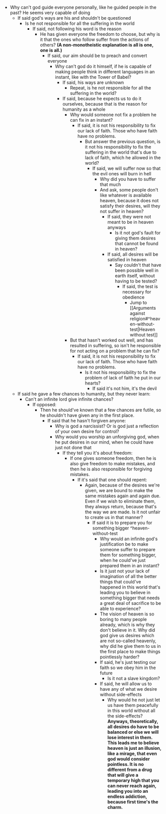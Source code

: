 - Why can't god guide everyone personally, like he guided people in the past? He seems very capable of doing  
	- If said god's ways are his and shouldn't be questioned
		- Is he not responsible for all the suffering in the world
			- If said, not following his word is the reason
				- He has given everyone the freedom to choose, but why is it that the ones who follow suffer from the actions of others? **(A non-monotheistic explanation is all is one, one is all.)**
					- If said, our aim should be to preach and convert everyone
						- Why can't god do it himself, if he is capable of making people think in different languages in an instant, like with the Tower of Babel?
							- If said, his ways are unknown
								- Repeat, is he not responsible for all the suffering in the world?
							- If said, because he expects us to do it ourselves, because that is the reason for humanity as a whole
								- Why would someone not fix a problem he can fix in an instant?
									- If said, it is not his responsibility to fix our lack of faith. Those who have faith have no problems.
										- But answer the previous question, is it not his responsibility to fix the suffering in the world that's due to lack of faith, which he allowed in the world?
											- If said, we will suffer now so that the evil ones will burn in hell
												- Why did you have to suffer that much
												- And ask, some people don't like whatever is available heaven, because it does not satisfy their desires, will they not suffer in heaven?
													- If said, they were not meant to be in heaven anyways
														- Is it not god's fault for giving them desires that cannot be found in heaven?
													- If said, all desires will be satisfied in heaven
														- Say couldn't that have been possible well in earth itself, without having to be tested?
															- If said, the test is necessary for obedience
																- Jump to [[Arguments against religion#^heaven-without-test|Heaven without test]]
								- But that hasn't worked out well, and has resulted in suffering, so isn't he responsible for not acting on a problem that he can fix?
									- If said, it is not his responsibility to fix our lack of faith. Those who have faith have no problems.
										- Is it not his responsibility to fix the problem of lack of faith he put in our hearts?
											- If said it's not him, it's the devil
	- If said he gave a few chances to humanity, but they never learn:
		- Can't an infinite lord give infinite chances?
			- If opposed:
				- Then he should've known that a few chances are futile, so he shouldn't have given any in the first place.
					- If said that he hasn't forgiven anyone:
						- Why is god a narcissist? Or is god just a reflection of your own desire for control?
						- Why would you worship an unforgiving god, when he put desires in our mind, when he could have just not done that
							- If they tell you it's about freedom:
								- If one gives someone freedom, then he is also give freedom to make mistakes, and then he is also responsible for forgiving mistakes.
									- If it's said that one should repent:
										- Again, because of the desires we're given, we are bound to make the same mistakes again and again due. Even if we wish to eliminate them, they always return, because that's the way we are made. Is it not unfair to create us in that manner?
											- If said it is to prepare you for something bigger ^heaven-without-test
												- Why would an infinite god's justification be to make someone suffer to prepare them for something bigger, when he could've just prepared them in an instant?
												- Is it just not your lack of imagination of all the better things that could've happened in this world that's leading you to believe in something bigger that needs a great deal of sacrifice to be able to experience?
												- The vision of heaven is so boring to many people already, which is why they don't believe in it. Why did god give us desires which are not so-called heavenly, why did he give them to us in the first place to make things pointlessly harder?
												- If said, he's just testing our faith so we obey him in the future
													- Is it not a slave kingdom?
												- If said, he will allow us to have any of what we desire without side-effects
													- Why would he not just let us have them peacefully in this world without all the side-effects? **Anyways, theoretically, all desires do have to be balanced or else we will lose interest in them. This leads me to believe heaven is just an illusion, like a mirage, that even god would consider pointless. It is no different from a drug that will give a temporary high that you can never reach again, leading you into an endless addiction, because first time's the charm.**